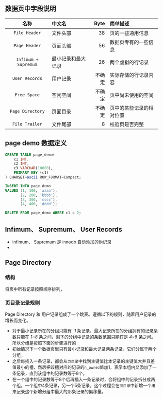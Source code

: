 ## 数据页中字段说明

|          名称          | 中文名       | Byte | 简单描述         |
| :------------------: | :-------- | ---: | :----------- |
|    `File Header`     | 文件头部      |   38 | 页的一些通用信息     |
|    `Page Header`     | 页面头部      |   56 | 数据页专有的一些信息   |
| `Infimum + Supremum` | 最小记录和最大记录 |   26 | 两个虚拟的行记录     |
|    `User Records`    | 用户记录      |  不确定 | 实际存储的行记录内容   |
|     `Free Space`     | 空闲空间      |  不确定 | 页中尚未使用的空间    |
|   `Page Directory`   | 页面目录      |  不确定 | 页中的某些记录的相对位置 |
|    `File Trailer`    | 文件尾部      |    8 | 校验页是否完整      |


## page demo 数据定义
```sql
CREATE TABLE page_demo(
    c1 INT,
    c2 INT,
    c3 VARCHAR(10000),
    PRIMARY KEY (c1)
) CHARSET=ascii ROW_FORMAT=Compact;

INSERT INTO page_demo
VALUES (1, 100, 'aaaa'),
       (2, 200, 'bbbb'),
       (3, 300, 'cccc'),
       (4, 400, 'dddd');

DELETE FROM page_demo WHERE c1 = 2;

```

## Infimum、 Supremum、 User Records
- Infimum、 Supremum 是 innodb 自动添加的伪记录
- 


## Page Directory
### 结构
将页中所有记录按照顺序排列，



### 页目录记录规则
Page Directory 和 用户记录组成了一个跳表。遵循以下的规则，随着用户记录的增长而变化。
- 对于最小记录所在的分组只能有  *1* 条记录，最大记录所在的分组拥有的记录条数只能在 *1~8* 条之间，剩下的分组中记录的条数范围只能在是 *4~8* 条之间。所以分组是按照下面的步骤进行的
- 初始情况下一个数据页里只有最小记录和最大记录两条记录，它们分属于两个分组。
- 之后每插入一条记录，都会从`页目录`中找到主键值比本记录的主键值大并且差值最小的槽，然后把该槽对应的记录的`n_owned`值加1，表示本组内又添加了一条记录，直到该组中的记录数等于8个。
- 在一个组中的记录数等于8个后再插入一条记录时，会将组中的记录拆分成两个组，一个组中4条记录，另一个5条记录。这个过程会在`页目录`中新增一个`槽`来记录这个新增分组中最大的那条记录的偏移量。





